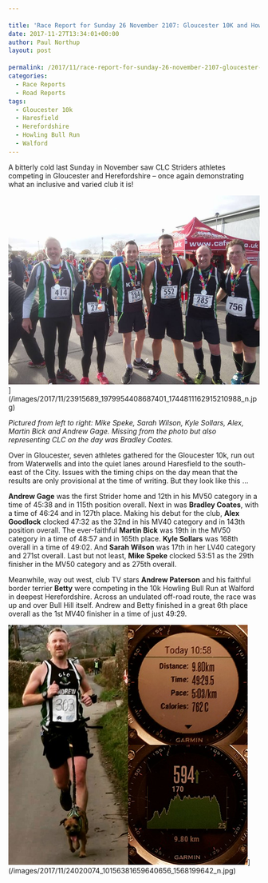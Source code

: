 ```yaml
---

title: 'Race Report for Sunday 26 November 2107: Gloucester 10K and Howling Bull Run'
date: 2017-11-27T13:34:01+00:00
author: Paul Northup
layout: post

permalink: /2017/11/race-report-for-sunday-26-november-2107-gloucester-10k-and-howling-bull-run/
categories:
  - Race Reports
  - Road Reports
tags:
  - Gloucester 10k
  - Haresfield
  - Herefordshire
  - Howling Bull Run
  - Walford
---
```

A bitterly cold last Sunday in November saw CLC Striders athletes competing in Gloucester and Herefordshire – once again demonstrating what an inclusive and varied club it is!

<img src="/images/2017/11/23915689_1979954408687401_1744811162915210988_n.jpg" alt="23915689_1979954408687401_1744811162915210988_n"/>](/images/2017/11/23915689_1979954408687401_1744811162915210988_n.jpg)

<p>
  <em>Pictured from left to right: Mike Speke, Sarah Wilson, Kyle Sollars, Alex, Martin Bick and Andrew Gage. Missing from the photo but also representing CLC on the day was Bradley Coates.</em>
</p>

Over in Gloucester, seven athletes gathered for the Gloucester 10k, run out from Waterwells and into the quiet lanes around Haresfield to the south-east of the City. Issues with the timing chips on the day mean that the results are only provisional at the time of writing. But they look like this …

**Andrew Gage** was the first Strider home and 12th in his MV50 category in a time of 45:38 and in 115th position overall. Next in was **Bradley Coates**, with a time of 46:24 and in 127th place. Making his debut for the club, **Alex Goodlock** clocked 47:32 as the 32nd in his MV40 category and in 143th position overall. The ever-faithful **Martin Bick** was 19th in the MV50 category in a time of 48:57 and in 165th place. **Kyle Sollars** was 168th overall in a time of 49:02. And **Sarah Wilson** was 17th in her LV40 category and 271st overall. Last but not least, **Mike Speke** clocked 53:51 as the 29th finisher in the MV50 category and as 275th overall.

Meanwhile, way out west, club TV stars **Andrew Paterson** and his faithful border terrier **Betty** were competing in the 10k Howling Bull Run at Walford in deepest Herefordshire. Across an undulated off-road route, the race was up and over Bull Hill itself. Andrew and Betty finished in a great 6th place overall as the 1st MV40 finisher in a time of just 49:29.

<img class="alignnone size-full 3002" src="/images/2017/11/24020074_10156381659640656_1568199642_n.jpg" alt="24020074_10156381659640656_1568199642_n" width="480" height="480" />](/images/2017/11/24020074_10156381659640656_1568199642_n.jpg)

